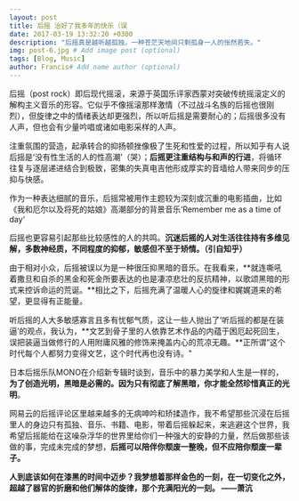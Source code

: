 ```yaml
---
layout: post
title: 后摇 治好了我多年的快乐（误
date: 2017-03-19 13:32:20 +0300
description: "后摇真是越听越孤独，一种苍茫天地间只剩孤身一人的怅然若失。"
img: post-6.jpg # Add image post (optional)
tags: [Blog, Music]
author: Francis# Add name author (optional)
---
```

后摇（post rock）即后现代摇滚，来源于英国乐评家西蒙对突破传统摇滚定义的解构主义音乐的形容。它似乎不像摇滚那样激情（不过战斗名族的后摇也很刚烈），但旋律之中的情绪表达却更强烈，所以听后摇是需要耐心的；后摇很多没有人声，但也会有少量吟唱或诸如电影采样的人声。

注重氛围的营造，起承转合的抑扬顿挫像极了生死和性爱的过程，所以知乎有人说后摇是‘没有性生活的人的性高潮’（哭）；**后摇更注重结构与和声的行进**，将循环往复与逐层递进结合到极致，密集的失真电吉他形成厚实的音墙给人带来同步的压抑与快感。

作为一种表达细腻的音乐，后摇常被用作主题较为深刻或沉重的电影插曲，比如《我和厄尔以及将死的姑娘》高潮部分的背景音乐‘Remember me as a time of day‘

后摇也更容易引起那些比较感性的人的共鸣。**沉迷后摇的人对生活往往持有多维见解，多数神经质，不同程度的抑郁，敏感但不至于矫情。（引自知乎）**

由于相对小众，后摇被误以为是一种很压抑黑暗的音乐。在我看来，**就连嘶吼着撒旦和自杀的黑金和死金所要表达的也是凄凉悲壮的反抗精神，以歌颂黑暗的形式来控诉命运的荒诞。**相比之下，后摇充满了温暖人心的旋律和娓娓道来的希望，更显得有正能量。

听后摇的人大多敏感寡言且多有忧郁气质，这让一些人抛出了‘听后摇的都是在装逼’的观点，我认为，**文艺到骨子里的人依靠艺术作品的内蕴于困厄起死回生，误把装逼当做修行的人用附庸风雅的修饰来掩盖内心的荒凉无趣。**正所谓“这个时代每个人都努力变得文艺，这个时代再也没有诗。"

日本后摇乐队MONO在介绍新专辑时谈到，音乐中的暴力美学和人生是一样的，**为了创造光明，黑暗是必需的。因为只有彻底了解黑暗，你才能全然珍惜真正的光明**。

网易云的后摇评论区里越来越多的无病呻吟和矫揉造作，我不希望那些沉浸在后摇里人的身边只有孤独、音乐、书籍、电影，带着后摇躲起来，来逃避这个世界，我希望后摇能给在这噪杂浮华的世界里给你们一种强大的安静的力量，然后做那些该做的事，完成未完成的梦想，**后摇可以陪伴你颓废一整晚，但不应陪你颓废一辈子。**

**人到底该如何在漆黑的时间中迈步？我梦想着那样金色的一刻，在一切变化之外，超越了器官的折磨和他们解体的旋律，那个充满阳光的一刻。          ——萧沆**